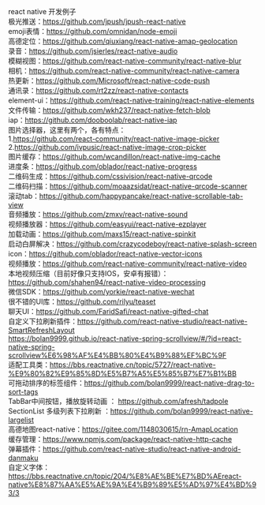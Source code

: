 react native 开发例子</br>
极光推送：https://github.com/jpush/jpush-react-native </br>
emoji表情：https://github.com/omnidan/node-emoji</br>
高德定位：https://github.com/qiuxiang/react-native-amap-geolocation</br>
录音：https://github.com/jsierles/react-native-audio</br>
模糊视图：https://github.com/react-native-community/react-native-blur</br>
相机：https://github.com/react-native-community/react-native-camera</br>
热更新：https://github.com/Microsoft/react-native-code-push</br>
通讯录：https://github.com/rt2zz/react-native-contacts</br>
element-ui：https://github.com/react-native-training/react-native-elements</br>
文件传输：https://github.com/wkh237/react-native-fetch-blob</br>
iap：https://github.com/dooboolab/react-native-iap</br>
图片选择器，这里有两个，各有特点：</br>
1.https://github.com/react-community/react-native-image-picker</br>
2.https://github.com/ivpusic/react-native-image-crop-picker</br>
图片缓存：https://github.com/wcandillon/react-native-img-cache</br>
进度条：https://github.com/oblador/react-native-progress</br>
二维码生成：https://github.com/cssivision/react-native-qrcode</br>
二维码扫描：https://github.com/moaazsidat/react-native-qrcode-scanner</br>
滚动tab：https://github.com/happypancake/react-native-scrollable-tab-view</br>
音频播放：https://github.com/zmxv/react-native-sound</br>
视频播放器：https://github.com/easyui/react-native-ezplayer</br>
加载动画：https://github.com/maxs15/react-native-spinkit</br>
启动白屏解决：https://github.com/crazycodeboy/react-native-splash-screen</br>
icon：https://github.com/oblador/react-native-vector-icons</br>
视频播放：https://github.com/react-native-community/react-native-video</br>
本地视频压缩（目前好像只支持IOS，安卓有报错）：https://github.com/shahen94/react-native-video-processing</br>
微信SDK：https://github.com/yorkie/react-native-wechat</br>
很不错的UI库：https://github.com/rilyu/teaset</br>
聊天UI：https://github.com/FaridSafi/react-native-gifted-chat</br>
自定义下拉刷新插件：https://github.com/react-native-studio/react-native-SmartRefreshLayout</br>
https://bolan9999.github.io/react-native-spring-scrollview/#/?id=react-native-spring-scrollview%E6%98%AF%E4%BB%80%E4%B9%88%EF%BC%9F</br>
适配工具类：https://bbs.reactnative.cn/topic/5727/react-native-%E9%80%82%E9%85%8D%E5%B7%A5%E5%85%B7%E7%B1%BB</br>
可拖动排序的标签组件：https://github.com/bolan9999/react-native-drag-to-sort-tags</br>
TabBar中间按钮，播放旋转动画 ： https://github.com/afresh/tadpole</br>
SectionList 多级列表下拉刷新 ：https://github.com/bolan9999/react-native-largelist</br>
高德地图react-native：https://gitee.com/1148030615/rn-AmapLocation</br>
缓存管理：https://www.npmjs.com/package/react-native-http-cache</br>
弹幕插件：https://github.com/react-native-studio/react-native-android-danmaku</br>
自定义字体：https://bbs.reactnative.cn/topic/204/%E8%AE%BE%E7%BD%AEreact-native%E8%87%AA%E5%AE%9A%E4%B9%89%E5%AD%97%E4%BD%93/3</br>
